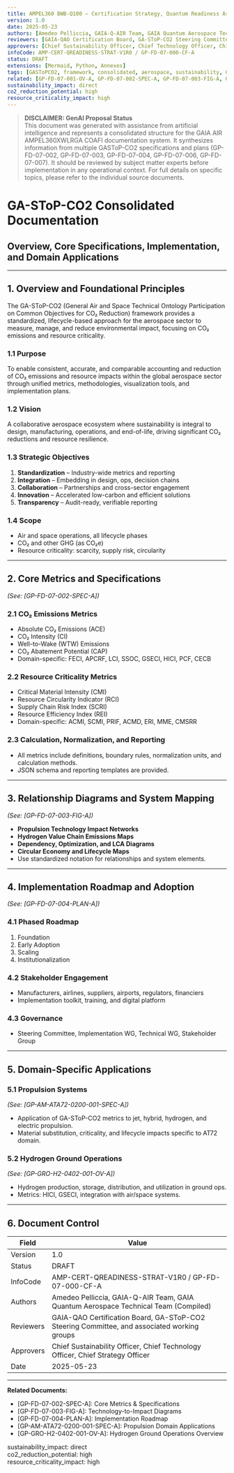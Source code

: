 ```yaml
---
title: AMPEL360 BWB-Q100 – Certification Strategy, Quantum Readiness Assessment & GA-SToP-CO2 Consolidated Framework
version: 1.0
date: 2025-05-23
authors: [Amedeo Pelliccia, GAIA-Q-AIR Team, GAIA Quantum Aerospace Technical Team (Compiled)]
reviewers: [GAIA-QAO Certification Board, GA-SToP-CO2 Steering Committee, Sustainability Integration Board, Emissions Quantification Working Group, Resource Sustainability Working Group, Materials Science Advisory Board, Systems Integration Working Group, Implementation Working Group]
approvers: [Chief Sustainability Officer, Chief Technology Officer, Chief Strategy Officer]
infoCode: AMP-CERT-QREADINESS-STRAT-V1R0 / GP-FD-07-000-CF-A
status: DRAFT
extensions: [Mermaid, Python, Annexes]
tags: [GASToPCO2, framework, consolidated, aerospace, sustainability, CO2, resources, emissions, criticality, metrics, adoption, substitution]
related: [GP-FD-07-001-OV-A, GP-FD-07-002-SPEC-A, GP-FD-07-003-FIG-A, GP-FD-07-004-PLAN-A, GP-FD-07-005-PROC-A, GP-FD-07-006-SPEC-A, GP-FD-07-007-SPEC-A]
sustainability_impact: direct
co2_reduction_potential: high
resource_criticality_impact: high
---
```


> **DISCLAIMER: GenAI Proposal Status**  
> This document was generated with assistance from artificial intelligence and represents a consolidated structure for the GAIA AIR AMPEL360XWLRGA COAFI documentation system. It synthesizes information from multiple GASToP-CO2 specifications and plans (GP-FD-07-002, GP-FD-07-003, GP-FD-07-004, GP-FD-07-006, GP-FD-07-007). It should be reviewed by subject matter experts before implementation in any operational context. For full details on specific topics, please refer to the individual source documents.

# GA-SToP-CO2 Consolidated Documentation  
## Overview, Core Specifications, Implementation, and Domain Applications

---

## 1. Overview and Foundational Principles

The GA-SToP-CO2 (General Air and Space Technical Ontology Participation on Common Objectives for CO₂ Reduction) framework provides a standardized, lifecycle-based approach for the aerospace sector to measure, manage, and reduce environmental impact, focusing on CO₂ emissions and resource criticality.

### 1.1 Purpose

To enable consistent, accurate, and comparable accounting and reduction of CO₂ emissions and resource impacts within the global aerospace sector through unified metrics, methodologies, visualization tools, and implementation plans.

### 1.2 Vision

A collaborative aerospace ecosystem where sustainability is integral to design, manufacturing, operations, and end-of-life, driving significant CO₂ reductions and resource resilience.

### 1.3 Strategic Objectives

1. **Standardization** – Industry-wide metrics and reporting  
2. **Integration** – Embedding in design, ops, decision chains  
3. **Collaboration** – Partnerships and cross-sector engagement  
4. **Innovation** – Accelerated low-carbon and efficient solutions  
5. **Transparency** – Audit-ready, verifiable reporting

### 1.4 Scope

- Air and space operations, all lifecycle phases  
- CO₂ and other GHG (as CO₂e)  
- Resource criticality: scarcity, supply risk, circularity

---

## 2. Core Metrics and Specifications  
*(See: [GP-FD-07-002-SPEC-A])*

### 2.1 CO₂ Emissions Metrics

- Absolute CO₂ Emissions (ACE)
- CO₂ Intensity (CI)
- Well-to-Wake (WTW) Emissions
- CO₂ Abatement Potential (CAP)
- Domain-specific: FECI, APCRF, LCI, SSOC, GSECI, HICI, PCF, CECB

### 2.2 Resource Criticality Metrics

- Critical Material Intensity (CMI)
- Resource Circularity Indicator (RCI)
- Supply Chain Risk Index (SCRI)
- Resource Efficiency Index (REI)
- Domain-specific: ACMI, SCMI, PRIF, ACMD, ERI, MME, CMSRR

### 2.3 Calculation, Normalization, and Reporting

- All metrics include definitions, boundary rules, normalization units, and calculation methods.
- JSON schema and reporting templates are provided.

---

## 3. Relationship Diagrams and System Mapping  
*(See: [GP-FD-07-003-FIG-A])*

- **Propulsion Technology Impact Networks**
- **Hydrogen Value Chain Emissions Maps**
- **Dependency, Optimization, and LCA Diagrams**
- **Circular Economy and Lifecycle Maps**
- Use standardized notation for relationships and system elements.

---

## 4. Implementation Roadmap and Adoption  
*(See: [GP-FD-07-004-PLAN-A])*

### 4.1 Phased Roadmap

1. Foundation  
2. Early Adoption  
3. Scaling  
4. Institutionalization

### 4.2 Stakeholder Engagement

- Manufacturers, airlines, suppliers, airports, regulators, financiers  
- Implementation toolkit, training, and digital platform

### 4.3 Governance

- Steering Committee, Implementation WG, Technical WG, Stakeholder Group

---

## 5. Domain-Specific Applications

### 5.1 Propulsion Systems  
*(See: [GP-AM-ATA72-0200-001-SPEC-A])*

- Application of GA-SToP-CO2 metrics to jet, hybrid, hydrogen, and electric propulsion.
- Material substitution, criticality, and lifecycle impacts specific to AT72 domain.

### 5.2 Hydrogen Ground Operations  
*(See: [GP-GRO-H2-0402-001-OV-A])*

- Hydrogen production, storage, distribution, and utilization in ground ops.
- Metrics: HICI, GSECI, integration with air/space systems.

---

## 6. Document Control

| Field         | Value                                                                                      |
| ------------- | ------------------------------------------------------------------------------------------ |
| Version       | 1.0                                                                                        |
| Status        | DRAFT                                                                                      |
| InfoCode      | AMP-CERT-QREADINESS-STRAT-V1R0 / GP-FD-07-000-CF-A                                         |
| Authors       | Amedeo Pelliccia, GAIA-Q-AIR Team, GAIA Quantum Aerospace Technical Team (Compiled)         |
| Reviewers     | GAIA-QAO Certification Board, GA-SToP-CO2 Steering Committee, and associated working groups |
| Approvers     | Chief Sustainability Officer, Chief Technology Officer, Chief Strategy Officer              |
| Date          | 2025-05-23                                                                                 |

---

**Related Documents:**  
- [GP-FD-07-002-SPEC-A]: Core Metrics & Specifications  
- [GP-FD-07-003-FIG-A]: Technology-to-Impact Diagrams  
- [GP-FD-07-004-PLAN-A]: Implementation Roadmap  
- [GP-AM-ATA72-0200-001-SPEC-A]: Propulsion Domain Applications  
- [GP-GRO-H2-0402-001-OV-A]: Hydrogen Ground Operations Overview  

sustainability_impact: direct  
co2_reduction_potential: high  
resource_criticality_impact: high  
